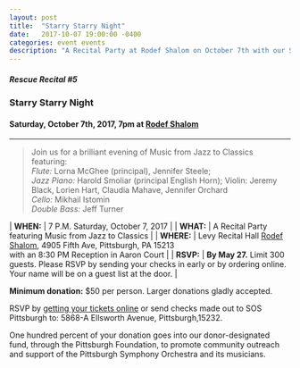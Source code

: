 ```yaml
---
layout: post
title:  "Starry Starry Night"
date:   2017-10-07 19:00:00 -0400
categories: event events
description: "A Recital Party at Rodef Shalom on October 7th with our Stars: The Members of the Pittsburgh Symphony Orchestra"
---
```


##### Rescue Recital  #5
### Starry Starry Night
#### Saturday, October 7th, 2017, 7pm at [Rodef Shalom](https://rodefshalom.org)

---

> Join us for a brilliant evening of Music from Jazz to Classics featuring:<br/>
> _Flute:_ Lorna McGhee (principal), Jennifer Steele; <br/>
> _Jazz Piano:_ Harold Smoliar (principal English Horn); Violin: Jeremy Black, Lorien Hart, Claudia Mahave, Jennifer Orchard <br/>
> _Cello:_ Mikhail Istomin <br/>
> _Double Bass:_  Jeff Turner<br/>
		 

| __WHEN:__  | 7 P.M. Saturday, October 7, 2017  |
| __WHAT:__  | A Recital Party featuring Music from Jazz to Classics   |
| __WHERE:__  | Levy Recital Hall [Rodef Shalom](https://rodefshalom.org), 4905 Fifth Ave, Pittsburgh, PA 15213 <br/> with an 8:30 PM Reception in Aaron Court |
| __RSVP:__  | __By May 27.__ Limit 300 guests. Please RSVP by sending your checks in early or by ordering online. Your name will be on a guest list at the door. |  

__Minimum donation:__ $50 per person. Larger donations gladly accepted.

RSVP by [getting your tickets online](https://squareup.com/store/save-our-symphony-pittsburgh) or send checks made out to SOS Pittsburgh to: 5868-A Ellsworth Avenue, Pittsburgh,15232.

One hundred percent of your donation goes into our donor-designated fund, through the Pittsburgh Foundation, to promote community outreach and support of the Pittsburgh Symphony Orchestra and its musicians.
